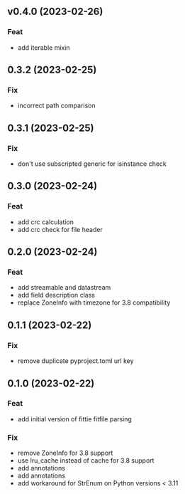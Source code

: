 ## v0.4.0 (2023-02-26)

### Feat

- add iterable mixin

## 0.3.2 (2023-02-25)

### Fix

- incorrect path comparison

## 0.3.1 (2023-02-25)

### Fix

- don't use subscripted generic for isinstance check

## 0.3.0 (2023-02-24)

### Feat

- add crc calculation
- add crc check for file header

## 0.2.0 (2023-02-24)

### Feat

- add streamable and datastream
- add field description class
- replace ZoneInfo with timezone for 3.8 compatibility

## 0.1.1 (2023-02-22)

### Fix

- remove duplicate pyproject.toml url key

## 0.1.0 (2023-02-22)

### Feat

- add initial version of fittie fitfile parsing

### Fix

- remove ZoneInfo for 3.8 support
- use lru_cache instead of cache for 3.8 support
- add annotations
- add annotations
- add workaround for StrEnum on Python versions < 3.11
